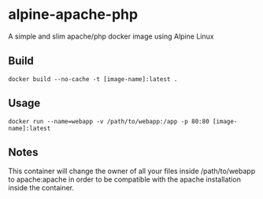 # alpine-apache-php
A simple and slim apache/php docker image using Alpine Linux

## Build
`docker build --no-cache -t [image-name]:latest .`

## Usage
`docker run --name=webapp -v /path/to/webapp:/app -p 80:80 [image-name]:latest`

## Notes 
This container will change the owner of all your files inside /path/to/webapp to apache:apache in order to be compatible with the apache installation inside the container.
